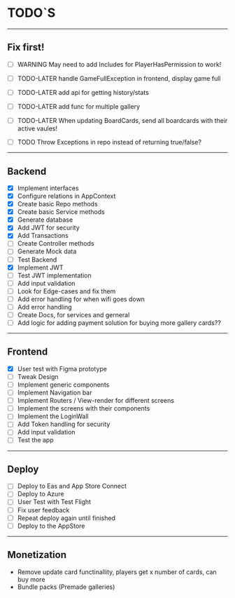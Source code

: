 # TODO`S

<hr />

## Fix first!

- [ ] WARNING May need to add Includes for PlayerHasPermission to work!
- [ ] TODO-LATER handle GameFullException in frontend, display game full
- [ ] TODO-LATER add api for getting history/stats
- [ ] TODO-LATER add func for multiple gallery
- [ ] TODO-LATER When updating BoardCards, send all boardcards with their active vaules!

- [ ] TODO Throw Exceptions in repo instead of returning true/false?

<hr />

## Backend

- [x] Implement interfaces
- [x] Configure relations in AppContext
- [x] Create basic Repo methods
- [x] Create basic Service methods
- [x] Generate database
- [x] Add JWT for security
- [x] Add Transactions
- [ ] Create Controller methods
- [ ] Generate Mock data
- [ ] Test Backend
- [x] Implement JWT
- [ ] Test JWT implementation
- [ ] Add input validation
- [ ] Look for Edge-cases and fix them
- [ ] Add error handling for when wifi goes down
- [ ] Add error handling
- [ ] Create Docs, for services and gerneral
- [ ] Add logic for adding payment solution for buying more gallery cards??

<hr />

## Frontend

- [x] User test with Figma prototype
- [ ] Tweak Design
- [ ] Implement generic components
- [ ] Implement Navigation bar
- [ ] Implement Routers / View-render for different screens
- [ ] Implement the screens with their components
- [ ] Implement the LoginWall
- [ ] Add Token handling for security
- [ ] Add input validation
- [ ] Test the app

<hr />

## Deploy

- [ ] Deploy to Eas and App Store Connect
- [ ] Deploy to Azure
- [ ] User Test with Test Flight
- [ ] Fix user feedback
- [ ] Repeat deploy again until finished
- [ ] Deploy to the AppStore

<hr />

## Monetization

- Remove update card functinallity, players get x number of cards, can buy more
- Bundle packs (Premade galleries)
